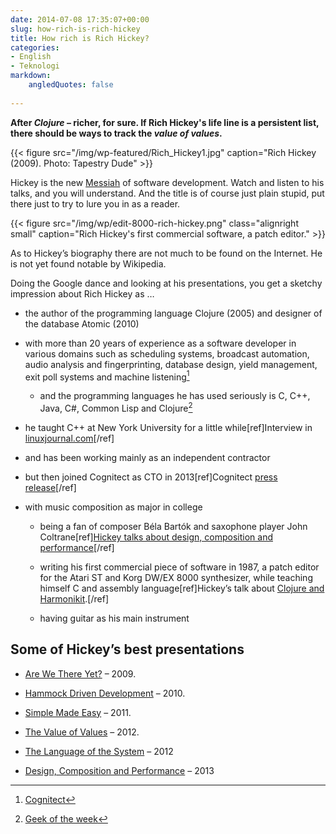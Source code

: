 ```yaml
---
date: 2014-07-08 17:35:07+00:00
slug: how-rich-is-rich-hickey
title: How rich is Rich Hickey?
categories:
- English
- Teknologi
markdown:
    angledQuotes: false
    
---
```


**After _Clojure_ – richer, for sure. If Rich Hickey's life line is a persistent list, there should be ways to track the _value of values_.**

{{< figure src="/img/wp-featured/Rich_Hickey1.jpg" caption="Rich Hickey (2009). Photo: Tapestry Dude" >}}

<!--more-->

Hickey is the new [Messiah](http://en.wikipedia.org/wiki/Messiah) of software development. Watch and listen to his talks, and you will understand. And the title is of course just plain stupid, put there just to try to lure you in as a reader.

{{< figure src="/img/wp/edit-8000-rich-hickey.png" class="alignright small" caption="Rich Hickey's first commercial software, a patch editor." >}}

As to Hickey’s biography there are not much to be found on the Internet. He is not yet found notable by Wikipedia.

Doing the Google dance and looking at his presentations, you get a sketchy impression about Rich Hickey as …

	
  * the author of the programming language Clojure (2005) and designer of the database Atomic (2010)

	
  * with more than 20 years of experience as a software developer in various domains such as scheduling systems, broadcast automation, audio analysis and fingerprinting, database design, yield management, exit poll systems and machine listening[^cognitec]

	
    * and the programming languages he has used seriously is C, C++, Java, C#, Common Lisp and Clojure[^geek]

	
  * he taught C++ at New York University for a little while[ref]Interview in [linuxjournal.com](http://www.linuxjournal.com/article/10708)[/ref]

	
  * and has been working mainly as an independent contractor

	
  * but then joined Cognitect as CTO in 2013[ref]Cognitect [press release](http://www.prweb.com/releases/2013/9/prweb11128606.htm)[/ref]

	
  * with music composition as major in college

	
    * being a fan of composer Béla Bartók and saxophone player John Coltrane[ref][Hickey talks about design, composition and performance](http://www.infoq.com/presentations/Design-Composition-Performance)[/ref]

	
    * writing his first commercial piece of software in 1987, a patch editor for the Atari ST and Korg DW/EX 8000 synthesizer, while teaching himself C and assembly language[ref]Hickey’s talk about [Clojure and Harmonikit](https://www.youtube.com/watch?v=bhkdyCPYgLs).[/ref]

	
    * having guitar as his main instrument


## Some of Hickey’s best presentations

	
  * [Are We There Yet?](http://www.infoq.com/presentations/Are-We-There-Yet-Rich-Hickey) – 2009.

	
  * [Hammock Driven Development](http://www.youtube.com/watch?v=f84n5oFoZBc) – 2010.

	
  * [Simple Made Easy](http://www.infoq.com/presentations/Simple-Made-Easy) – 2011.

	
  * [The Value of Values](http://www.infoq.com/presentations/Value-Values) – 2012.

	
  * [The Language of the System](http://www.youtube.com/watch?v=ROor6_NGIWU) – 2012

	
  * [Design, Composition and Performance](http://www.infoq.com/presentations/Design-Composition-Performance) – 2013


[^cognitec]: [Cognitect](http://cognitect.com/team)
[^geek]: [Geek of the week](https://www.simple-talk.com/opinion/geek-of-the-week/rich-hickey-geek-of-the-week/)
